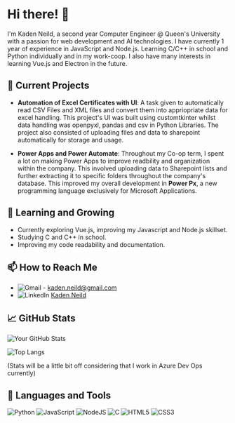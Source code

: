 # Hi there! 👋

I'm  Kaden Neild, a second year Computer Engineer @ Queen's University with a passion for web development and AI technologies.
I have currently 1 year of experience in JavaScript and Node.js. 
Learning C/C++ in school and Python individually and in my work-coop.
I also have many interests in learning Vue.js and Electron in the future.  

## 🔭 Current Projects
- **Automation of Excel Certificates with UI**:
  A task given to automatically read CSV Files and XML files and convert them into appriopriate data for excel handling.
This project's UI was built using customtkinter whilst data handling was openpyxl, pandas and csv in Python Libraries.
The project also consisted of uploading files and data to sharepoint automatically for storage and usage. 

- **Power Apps and Power Automate**:
    Throughout my Co-op term, I spent a lot on making Power Apps to improve readbility and organization within the company.
  This involved uploading data to Sharepoint lists and further extracting it to specific folders throughout the company's database.
  This improved my overall development in **Power Px**, a new programming language exclusively for Microsoft Applications. 

## 🌱 Learning and Growing
- Currently exploring Vue.js, improving my Javascript and Node.js skillset.
- Studying C and C++ in school. 
- Improving my code readability and documentation. 

## 📫 How to Reach Me
- ![Gmail](https://img.shields.io/badge/Gmail-D14836?style=for-the-badge&logo=gmail&logoColor=white) - kaden.neild@gmail.com 
- ![LinkedIn](https://img.shields.io/badge/linkedin-%230077B5.svg?style=for-the-badge&logo=linkedin&logoColor=white) [Kaden Neild](https://www.linkedin.com/in/kaden-neild-2a93a0295/)

## 📈 GitHub Stats
![Your GitHub Stats](https://github-readme-stats.vercel.app/api?username=Kxddeenn&show_icons=true&theme=default)

![Top Langs](https://github-readme-stats.vercel.app/api/top-langs/?username=Kxddeenn&theme=tokyonight)

(Stats will be a little bit off considering that I work in Azure Dev Ops currently)

## 💬 Languages and Tools
![Python](https://img.shields.io/badge/python-3670A0?style=for-the-badge&logo=python&logoColor=ffdd54)
![JavaScript](https://img.shields.io/badge/javascript-%23323330.svg?style=for-the-badge&logo=javascript&logoColor=%23F7DF1E)
![NodeJS](https://img.shields.io/badge/node.js-6DA55F?style=for-the-badge&logo=node.js&logoColor=white)
![C](https://img.shields.io/badge/c-%2300599C.svg?style=for-the-badge&logo=c&logoColor=white)
![HTML5](https://img.shields.io/badge/html5-%23E34F26.svg?style=for-the-badge&logo=html5&logoColor=white)
![CSS3](https://img.shields.io/badge/css3-%231572B6.svg?style=for-the-badge&logo=css3&logoColor=white)




